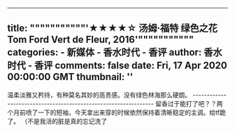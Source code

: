 
---
title: """""""""""'★★★★☆ 汤姆·福特 绿色之花 Tom Ford Vert de Fleur, 2016'"""""""""""
categories: 
    - 新媒体
    - 香水时代 - 香评
author: 香水时代 - 香评
comments: false
date: Fri, 17 Apr 2020 00:00:00 GMT
thumbnail: ''
---

<div>   
温柔淡雅又矜持，有种莫名其妙的高贵感。没有绿色林海那么硬朗。
----------------------------------------------------------------
留香过于能打了吧？？两个月前喷了一下的短袖，今天拿出来穿的时候依然保持着清晰稳定的主调。给tf跪了。
（不是我活的脏是真的忘记洗了  
</div>
            